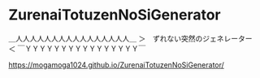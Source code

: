 # ZurenaiTotuzenNoSiGenerator

＿人人人人人人人人人人人人人人人人＿
＞　ずれない突然のジェネレーター　＜
￣ＹＹＹＹＹＹＹＹＹＹＹＹＹＹＹＹ￣

https://mogamoga1024.github.io/ZurenaiTotuzenNoSiGenerator/
